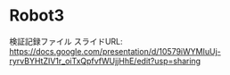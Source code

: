 # Robot3
検証記録ファイル
スライドURL: https://docs.google.com/presentation/d/10579iWYMIuUj-ryrvBYHtZIV1r_oiTxQpfvfWUjjHhE/edit?usp=sharing
